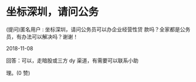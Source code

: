 # 坐标深圳，请问公务

(提问)匿名用户 : 坐标深圳，请问公务员可以办企业经营性贷 款吗？全家都是公务员，有办法可以解决吗？谢谢！

2018-11-08

回答：可以，走暗股或三方 dy 渠道，有需要可以联系小助

理。(0 赞)